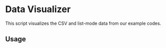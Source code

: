 # Data Visualizer
This script visualizes the CSV and list-mode data from our example codes.
## Usage
```shell

```